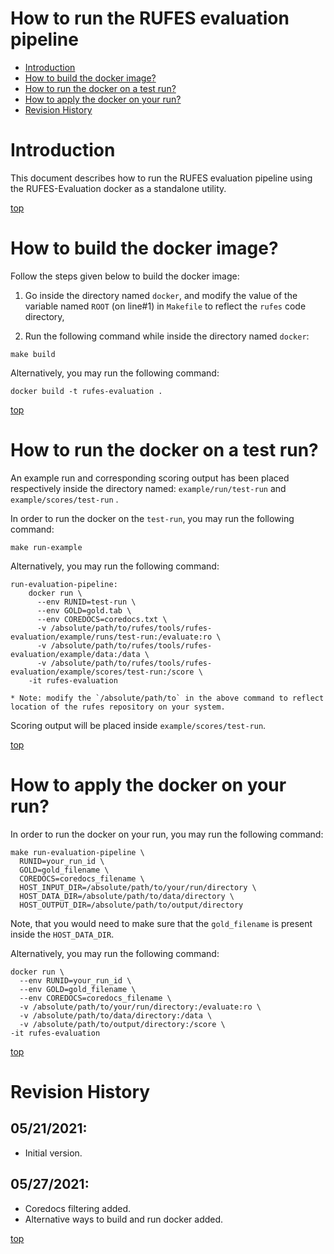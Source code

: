 # How to run the RUFES evaluation pipeline

* [Introduction](#introduction)
* [How to build the docker image?](#how-to-build-the-docker-image)
* [How to run the docker on a test run?](#how-to-run-the-docker-on-a-test-run)
* [How to apply the docker on your run?](#how-to-apply-the-docker-on-your-run)
* [Revision History](#revision-history)

# Introduction

This document describes how to run the RUFES evaluation pipeline using the RUFES-Evaluation docker as a standalone utility.

[top](#how-to-run-the-rufes-evaluation-pipeline)

# How to build the docker image?

Follow the steps given below to build the docker image:

  1. Go inside the directory named `docker`, and modify the value of the variable named `ROOT` (on line#1) in `Makefile` to reflect the `rufes` code directory,

  2. Run the following command while inside the directory named `docker`:
  ~~~
  make build
  ~~~
  Alternatively, you may run the following command:
  ~~~
  docker build -t rufes-evaluation .
  ~~~

[top](#how-to-run-the-rufes-evaluation-pipeline)

# How to run the docker on a test run?

An example run and corresponding scoring output has been placed respectively inside the directory named: `example/run/test-run` and `example/scores/test-run` .

In order to run the docker on the `test-run`, you may run the following command:

~~~
make run-example
~~~

Alternatively, you may run the following command:

~~~
run-evaluation-pipeline:
	docker run \
	  --env RUNID=test-run \
	  --env GOLD=gold.tab \
	  --env COREDOCS=coredocs.txt \
	  -v /absolute/path/to/rufes/tools/rufes-evaluation/example/runs/test-run:/evaluate:ro \
	  -v /absolute/path/to/rufes/tools/rufes-evaluation/example/data:/data \
	  -v /absolute/path/to/rufes/tools/rufes-evaluation/example/scores/test-run:/score \
	-it rufes-evaluation

* Note: modify the `/absolute/path/to` in the above command to reflect location of the rufes repository on your system.
~~~

Scoring output will be placed inside `example/scores/test-run`.

[top](#how-to-run-the-rufes-evaluation-pipeline)

# How to apply the docker on your run?

In order to run the docker on your run, you may run the following command:

~~~
make run-evaluation-pipeline \
  RUNID=your_run_id \
  GOLD=gold_filename \
  COREDOCS=coredocs_filename \
  HOST_INPUT_DIR=/absolute/path/to/your/run/directory \
  HOST_DATA_DIR=/absolute/path/to/data/directory \
  HOST_OUTPUT_DIR=/absolute/path/to/output/directory
~~~

Note, that you would need to make sure that the `gold_filename` is present inside the `HOST_DATA_DIR`.

Alternatively, you may run the following command:

~~~
docker run \
  --env RUNID=your_run_id \
  --env GOLD=gold_filename \
  --env COREDOCS=coredocs_filename \
  -v /absolute/path/to/your/run/directory:/evaluate:ro \
  -v /absolute/path/to/data/directory:/data \
  -v /absolute/path/to/output/directory:/score \
-it rufes-evaluation
~~~

[top](#how-to-run-the-rufes-evaluation-pipeline)

# Revision History

## 05/21/2021:
* Initial version.

## 05/27/2021:
* Coredocs filtering added.
* Alternative ways to build and run docker added.

[top](#how-to-run-the-rufes-evaluation-pipeline)
